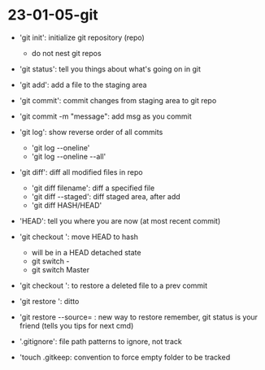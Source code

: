 # 23-01-05-git

- 'git init': initialize git repository (repo)
	- do not nest git repos
- 'git status': tell you things about what's going on in git
- 'git add': add a file to the staging area
- 'git commit': commit changes from staging area to git repo
- 'git commit -m "message": add msg as you commit
- 'git log': show reverse order of all commits
	- 'git log --oneline'
	- 'git log --oneline --all'
- 'git diff': diff all modified files in repo
	- 'git diff filename': diff a specified file
	- 'git diff --staged': diff staged area, after add
	- 'git diff HASH/HEAD'
- 'HEAD': tell you where you are now (at most recent commit)
- 'git checkout <HASH>': move HEAD to hash
	- will be in a HEAD detached state
	- git switch -
	- git switch Master
- 'git checkout <hash> <file>': to restore a deleted file to a prev commit
- 'git restore <file>': ditto
- 'git restore --source=<HASH> <FILE>: new way to restore
remember, git status is your friend (tells you tips for next cmd)
 
- '.gitignore': file path patterns to ignore, not track
- 'touch <folder/>.gitkeep: convention to force empty folder to be tracked
	

